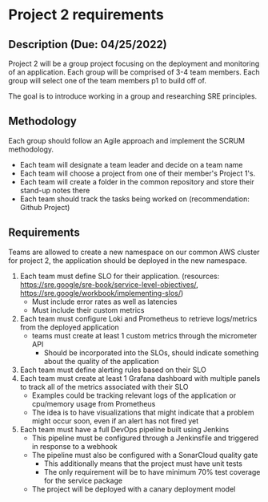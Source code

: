 # Project 2 requirements

## Description (Due: 04/25/2022)

Project 2 will be a group project focusing on the deployment and monitoring of an application. Each group will be comprised of 3-4 team members. Each group will select one of the team members p1 to build off of.

The goal is to introduce working in a group and researching SRE principles.

## Methodology

Each group should follow an Agile approach and implement the SCRUM methodology.
- Each team will designate a team leader and decide on a team name
- Each team will choose a project from one of their member's Project 1's.
- Each team will create a folder in the common repository and store their stand-up notes there
- Each team should track the tasks being worked on (recommendation: Github Project)


## Requirements

Teams are allowed to create a new namespace on our common AWS cluster for project 2, the application should be deployed in the new namespace.

1. Each team must define SLO for their application. (resources: https://sre.google/sre-book/service-level-objectives/, https://sre.google/workbook/implementing-slos/)
    - Must include error rates as well as latencies
    - Must include their custom metrics
2. Each team must configure Loki and Prometheus to retrieve logs/metrics from the deployed application
    - teams must create at least 1 custom metrics through the micrometer API
        - Should be incorporated into the SLOs, should indicate something about the quality of the application
3. Each team must define alerting rules based on their SLO
4. Each team must create at least 1 Grafana dashboard with multiple panels to track all of the metrics associated with their SLO
    - Examples could be tracking relevant logs of the application or cpu/memory usage from Prometheus
    - The idea is to have visualizations that might indicate that a problem might occur soon, even if an alert has not fired yet
5. Each team must have a full DevOps pipeline built using Jenkins
    - This pipeline must be configured through a Jenkinsfile and triggered in response to a webhook
    - The pipeline must also be configured with a SonarCloud quality gate
        - This additionally means that the project must have unit tests
        - The only requirement will be to have minimum 70% test coverage for the service package
    - The project will be deployed with a canary deployment model